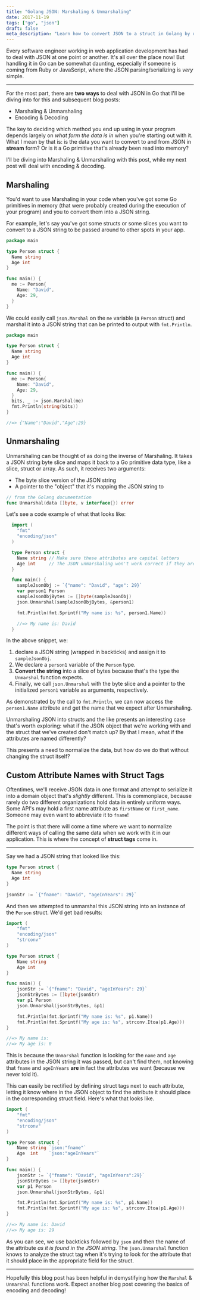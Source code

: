 ```yaml
---
title: "Golang JSON: Marshaling & Unmarshaling"
date: 2017-11-19
tags: ["go", "json"]
draft: false
meta_description: "Learn how to convert JSON to a struct in Golang by using Marshaling. Also learn how to convert a struct into JSON with Marshaling."
---
```


Every software engineer working in web application development has had to deal
with JSON at one point or another. It's all over the place now! But handling it
in Go can be somewhat daunting, especially if someone is coming from Ruby or
JavaScript, where the JSON parsing/serializing is *very* simple.

---

For the most part, there are __two ways__ to deal with JSON in Go that I'll be
diving into for this and subsequent blog posts:

* Marshaling & Unmarshaling
* Encoding & Decoding

The key to deciding which method you end up using in your program depends
largely on *what form the data is in* when you're starting out with it. What
I mean by that is: is the data you want to convert to and from JSON in __stream__
form? Or is it a Go primitive that's already been read into memory?

I'll be diving into Marshaling & Unmarshaling with this post, while my next
post will deal with encoding & decoding.

## Marshaling

You'd want to use Marshaling in your code when you've got some Go primitives
in memory (that were probably created during the execution of your program) and
you to convert them into a JSON string.

For example, let's say you've got some structs or some slices you want to
convert to a JSON string to be passed around to other spots in your app.

```go
package main

type Person struct {
  Name string
  Age int
}

func main() {
  me := Person{
    Name: "David",
    Age: 29,
  }
}
```

We could easily call `json.Marshal` on the `me` variable (a `Person` struct)
and marshal it into a JSON string that can be printed to output with
`fmt.Println`.

```go
package main

type Person struct {
  Name string
  Age int
}

func main() {
  me := Person{
    Name: "David",
    Age: 29,
  }
  bits, _ := json.Marshal(me)
  fmt.Println(string(bits))
}

//=> {"Name":"David","Age":29}
```

## Unmarshaling

Unmarshaling can be thought of as doing the inverse of Marshaling. It takes
a JSON string byte slice and maps it back to a Go primitive data type, like a
slice, struct or array. As such, it receives two arguments:

  * The byte slice version of the JSON string
  * A pointer to the "object" that it's mapping the JSON string to

```go
// from the Golang documentation
func Unmarshal(data []byte, v interface{}) error
```

Let's see a code example of what that looks like:

```go
  import (
    "fmt"
    "encoding/json"
  )

  type Person struct {
    Name string // Make sure these attributes are capital letters
    Age int     // The JSON unmarshaling won't work correct if they aren't
  }

  func main() {
    sampleJsonObj := `{"name": "David", "age": 29}`
  	var person1 Person
    sampleJsonObjBytes := []byte(sampleJsonObj)
  	json.Unmarshal(sampleJsonObjBytes, &person1)

  	fmt.Println(fmt.Sprintf("My name is: %s", person1.Name))

    //=> My name is: David
  }
```

In the above snippet, we:

1. declare a JSON string (wrapped in backticks) and assign it to `sampleJsonObj`.
1. We declare a `person1` variable of the `Person` type.
1. __Convert the string__ into a slice of bytes because that's the type the
  `Unmarshal` function expects.
1. Finally, we call `json.Unmarshal` with the byte slice and a pointer to the
  initialized `person1` variable as arguments, respectively.

As demonstrated by the call to `fmt.Println`, we can now access the
`person1.Name` attribute and get the name that we expect after Unmarshaling.

Unmarshaling JSON into structs and the like presents an interesting case that's
worth exploring: what if the JSON object that we're working with and the struct
that we've created don't match up? By that I mean, what if the attributes are
named differently?

This presents a need to normalize the data, but how do we do that without
changing the struct itself?

## Custom Attribute Names with Struct Tags

Oftentimes, we'll receive JSON data in one format and attempt to serialize it
into a domain object that's *slightly* different. This is commonplace, because
rarely do two different organizations hold data in entirely uniform ways. Some
API's may hold a first name attribute as `firstName` or `first_name`. Someone
may even want to abbreviate it to `fname`!

The point is that there will come a time where we want to normalize different
ways of calling the same data when we work with it in our application. This is
where the concept of __struct tags__ come in.

---

Say we had a JSON string that looked like this:

```go
type Person struct {
  Name string
  Age int
}

jsonStr := `{"fname": "David", "ageInYears": 29}`
```

And then we attempted to unmarshal this JSON string into an instance of the
`Person` struct. We'd get bad results:

```go
import (
	"fmt"
	"encoding/json"
	"strconv"
)

type Person struct {
	Name string
	Age int
}

func main() {
	jsonStr := `{"fname": "David", "ageInYears": 29}`
	jsonStrBytes := []byte(jsonStr)
	var p1 Person
	json.Unmarshal(jsonStrBytes, &p1)

	fmt.Println(fmt.Sprintf("My name is: %s", p1.Name))
	fmt.Println(fmt.Sprintf("My age is: %s", strconv.Itoa(p1.Age)))
}

//=> My name is:
//=> My age is: 0
```

This is because the `Unmarshal` function is looking for the `name` and `age`
attributes in the JSON string it was passed, but can't find them, not knowing
that `fname` and `ageInYears` __are__ in fact the attributes we want (because
we never told it).

This can easily be rectified by defining struct tags next to each attribute,
letting it know where in the JSON object to find the attribute it should place
in the corresponding struct field. Here's what that looks like.

```go
import (
	"fmt"
	"encoding/json"
	"strconv"
)

type Person struct {
	Name string `json:"fname"`
	Age  int    `json:"ageInYears"`
}

func main() {
	jsonStr := `{"fname": "David", "ageInYears":29}`
	jsonStrBytes := []byte(jsonStr)
	var p1 Person
	json.Unmarshal(jsonStrBytes, &p1)

	fmt.Println(fmt.Sprintf("My name is: %s", p1.Name))
	fmt.Println(fmt.Sprintf("My age is: %s", strconv.Itoa(p1.Age)))
}

//=> My name is: David
//=> My age is: 29
```

As you can see, we use backticks followed by `json` and then the name of the
attribute *as it is found in the JSON string*. The `json.Unmarshal` function
knows to analyze the struct tag when it's trying to look for the attribute
that it should place in the appropriate field for the struct.

---

Hopefully this blog post has been helpful in demystifying how the `Marshal` &
`Unmarshal` functions work. Expect another blog post covering the basics
of encoding and decoding!
